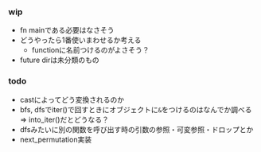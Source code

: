 ### wip
- fn mainである必要はなさそう
- どうやったら1番使いまわせるか考える
  - functionに名前つけるのがよさそう？
- future dirは未分類のもの

### todo
- castによってどう変換されるのか
- bfs, dfsでiter()で回すときにオブジェクトに```&```をつけるのはなんでか調べる => into_iter()だとどうなる？
- dfsみたいに別の関数を呼び出す時の引数の参照・可変参照・ドロップとか
- next_permutation実装